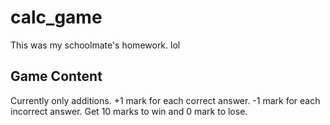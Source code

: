# calc_game
This was my schoolmate's homework. lol
## Game Content
Currently only additions. +1 mark for each correct answer. -1 mark for each incorrect answer. Get 10 marks to win and 0 mark to lose.
